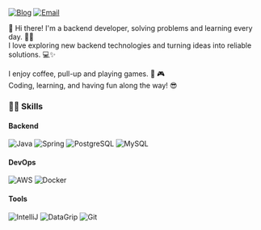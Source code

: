 [![Blog](https://img.shields.io/badge/Blog-000000?style=flat-square&logo=macys&logoColor=white)](https://daegwonkim.tistory.com)
[![Email](https://img.shields.io/badge/daegwonkim.dev@gmail.com-EA4335?style=flat-square&logo=gmail&logoColor=white)](mailto:daegwonkim.dev@gmail.com)

👋 Hi there! I'm a backend developer, solving problems and learning every day. 🧑‍💻  
I love exploring new backend technologies and turning ideas into reliable solutions. 💻✨

I enjoy coffee, pull-up and playing games. 💪 🎮  
Coding, learning, and having fun along the way! 😎

### 🧙‍♂️ Skills
#### Backend
![Java](https://img.shields.io/badge/Java-007396?style=flat-square&logo=java&logoColor=white)
![Spring](https://img.shields.io/badge/Spring-6DB33F?style=flat-square&logo=spring&logoColor=white)
![PostgreSQL](https://img.shields.io/badge/PostgreSQL-4169E1?style=flat-square&logo=postgresql&logoColor=white)
![MySQL](https://img.shields.io/badge/MySQL-4479A1?style=flat-square&logo=mysql&logoColor=white)

#### DevOps
![AWS](https://img.shields.io/badge/AWS-F38020?style=flat-square)
![Docker](https://img.shields.io/badge/Docker-2496ED?style=flat-square&logo=docker&logoColor=white)

#### Tools
![IntelliJ](https://img.shields.io/badge/IntelliJ-000000?style=flat-square&logo=intellijidea&logoColor=white)
![DataGrip](https://img.shields.io/badge/DataGrip-000000?style=flat-square&logo=datagrip&logoColor=white)
![Git](https://img.shields.io/badge/Git-F05032?style=flat-square&logo=git&logoColor=white)
